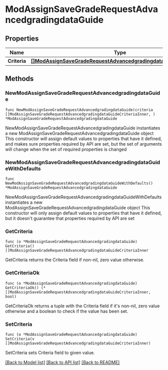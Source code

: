 # ModAssignSaveGradeRequestAdvancedgradingdataGuide

## Properties

Name | Type | Description | Notes
------------ | ------------- | ------------- | -------------
**Criteria** | [**[]ModAssignSaveGradeRequestAdvancedgradingdataGuideCriteriaInner**](ModAssignSaveGradeRequestAdvancedgradingdataGuideCriteriaInner.md) |  | 

## Methods

### NewModAssignSaveGradeRequestAdvancedgradingdataGuide

`func NewModAssignSaveGradeRequestAdvancedgradingdataGuide(criteria []ModAssignSaveGradeRequestAdvancedgradingdataGuideCriteriaInner, ) *ModAssignSaveGradeRequestAdvancedgradingdataGuide`

NewModAssignSaveGradeRequestAdvancedgradingdataGuide instantiates a new ModAssignSaveGradeRequestAdvancedgradingdataGuide object
This constructor will assign default values to properties that have it defined,
and makes sure properties required by API are set, but the set of arguments
will change when the set of required properties is changed

### NewModAssignSaveGradeRequestAdvancedgradingdataGuideWithDefaults

`func NewModAssignSaveGradeRequestAdvancedgradingdataGuideWithDefaults() *ModAssignSaveGradeRequestAdvancedgradingdataGuide`

NewModAssignSaveGradeRequestAdvancedgradingdataGuideWithDefaults instantiates a new ModAssignSaveGradeRequestAdvancedgradingdataGuide object
This constructor will only assign default values to properties that have it defined,
but it doesn't guarantee that properties required by API are set

### GetCriteria

`func (o *ModAssignSaveGradeRequestAdvancedgradingdataGuide) GetCriteria() []ModAssignSaveGradeRequestAdvancedgradingdataGuideCriteriaInner`

GetCriteria returns the Criteria field if non-nil, zero value otherwise.

### GetCriteriaOk

`func (o *ModAssignSaveGradeRequestAdvancedgradingdataGuide) GetCriteriaOk() (*[]ModAssignSaveGradeRequestAdvancedgradingdataGuideCriteriaInner, bool)`

GetCriteriaOk returns a tuple with the Criteria field if it's non-nil, zero value otherwise
and a boolean to check if the value has been set.

### SetCriteria

`func (o *ModAssignSaveGradeRequestAdvancedgradingdataGuide) SetCriteria(v []ModAssignSaveGradeRequestAdvancedgradingdataGuideCriteriaInner)`

SetCriteria sets Criteria field to given value.



[[Back to Model list]](../README.md#documentation-for-models) [[Back to API list]](../README.md#documentation-for-api-endpoints) [[Back to README]](../README.md)


